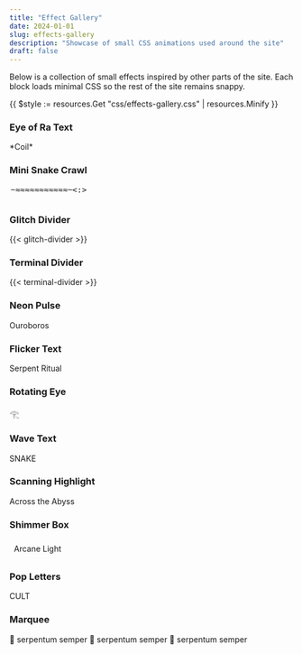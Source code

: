 ```yaml
---
title: "Effect Gallery"
date: 2024-01-01
slug: effects-gallery
description: "Showcase of small CSS animations used around the site"
draft: false
---
```


Below is a collection of small effects inspired by other parts of the site. Each block loads minimal CSS so the rest of the site remains snappy.

<!-- Load page-specific CSS -->
{{ $style := resources.Get "css/effects-gallery.css" | resources.Minify }}
<link rel="stylesheet" href="{{ $style.RelPermalink }}">

<div class="effects-container">

<div class="effect-box">
  <h3>Eye of Ra Text</h3>
  <p class="eye-of-ra-text">*<span data-char="C" style="--char-index:0">C</span><span data-char="o" style="--char-index:1">o</span><span data-char="i" style="--char-index:2">i</span><span data-char="l" style="--char-index:3">l</span>*</p>
</div>

<div class="effect-box">
  <h3>Mini Snake Crawl</h3>
  <div style="overflow:hidden;height:2em;position:relative;">
    <div style="display:flex;width:200%;animation:slither-track 12s linear infinite;">
      <div style="width:50%;font-family:monospace;color:var(--retro-accent);white-space:nowrap;">
        <span style="display:inline-block;animation:wiggle 2s ease-in-out infinite;">~</span>≈≈≈≈≈≈≈≈≈≈≈~&lt;:&gt;
      </div>
      <div style="width:50%;font-family:monospace;color:var(--retro-accent);white-space:nowrap;">
        <span style="display:inline-block;animation:wiggle 2s ease-in-out infinite;">~</span>≈≈≈≈≈≈≈≈≈≈≈~&lt;:&gt;
      </div>
    </div>
  </div>
  <style>
    @keyframes slither-track { from{transform:translateX(-50%);} to{transform:translateX(0);} }
    @keyframes wiggle { 0%{transform:rotate(-4deg);}50%{transform:rotate(4deg);}100%{transform:rotate(-4deg);} }
  </style>
</div>


<div class="effect-box">
  <h3>Glitch Divider</h3>
  {{< glitch-divider >}}
</div>

<div class="effect-box">
  <h3>Terminal Divider</h3>
  {{< terminal-divider >}}
</div>

<div class="effect-box">
  <h3>Neon Pulse</h3>
  <p class="neon-pulse">Ouroboros</p>
</div>

<div class="effect-box">
  <h3>Flicker Text</h3>
  <p class="flicker">Serpent Ritual</p>
</div>

<div class="effect-box">
  <h3>Rotating Eye</h3>
  <div class="rotate-slow">𓂀</div>
</div>

<div class="effect-box">
  <h3>Wave Text</h3>
  <p class="wave-text"><span>S</span><span>N</span><span>A</span><span>K</span><span>E</span></p>
</div>

<div class="effect-box">
  <h3>Scanning Highlight</h3>
  <div class="scan-highlight">Across the Abyss</div>
</div>

<div class="effect-box">
  <h3>Shimmer Box</h3>
  <div class="shimmer" style="padding:0.5rem;">Arcane Light</div>
</div>

<div class="effect-box">
  <h3>Pop Letters</h3>
  <div class="pop-letters"><span>C</span><span>U</span><span>L</span><span>T</span></div>
</div>

<div class="effect-box">
  <h3>Marquee</h3>
  <div class="marquee"><span>🐍 serpentum semper 🐍 serpentum semper 🐍 serpentum semper </span></div>
</div>

</div>

